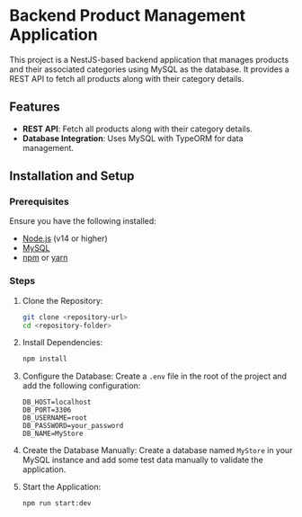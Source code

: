# Backend Product Management Application

This project is a NestJS-based backend application that manages products and their associated categories using MySQL as the database. It provides a REST API to fetch all products along with their category details.

## Features

- **REST API**: Fetch all products along with their category details.
- **Database Integration**: Uses MySQL with TypeORM for data management.

## Installation and Setup

### Prerequisites

Ensure you have the following installed:
- [Node.js](https://nodejs.org/) (v14 or higher)
- [MySQL](https://www.mysql.com/)
- [npm](https://www.npmjs.com/) or [yarn](https://yarnpkg.com/)

### Steps

1. Clone the Repository:
   ```bash
   git clone <repository-url>
   cd <repository-folder> 
   ```

2. Install Dependencies:
   ```bash
   npm install
   ```

3. Configure the Database:
   Create a `.env` file in the root of the project and add the following configuration:
   ```env
   DB_HOST=localhost
   DB_PORT=3306
   DB_USERNAME=root
   DB_PASSWORD=your_password
   DB_NAME=MyStore
   ```

4. Create the Database Manually:
   Create a database named `MyStore` in your MySQL instance and add some test data manually to validate the application.

5. Start the Application:
   ```bash
   npm run start:dev
   ```


